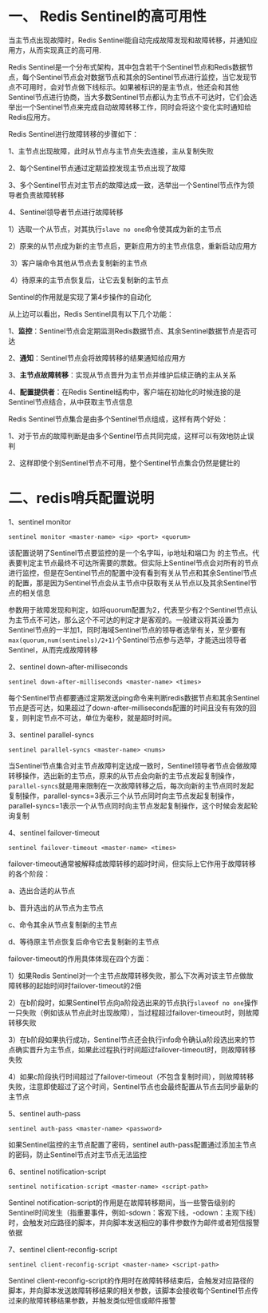 #  一、 Redis Sentinel的高可用性

当主节点出现故障时，Redis Sentinel能自动完成故障发现和故障转移，并通知应用方，从而实现真正的高可用.

Redis Sentinel是一个分布式架构，其中包含若干个Sentinel节点和Redis数据节点，每个Sentinel节点会对数据节点和其余的Sentinel节点进行监控，当它发现节点不可用时，会对节点做下线标示。如果被标识的是主节点，他还会和其他Sentinel节点进行协商，当大多数Sentinel节点都认为主节点不可达时，它们会选举出一个Sentinel节点来完成自动故障转移工作，同时会将这个变化实时通知给Redis应用方。

Redis Sentinel进行故障转移的步骤如下：

1、主节点出现故障，此时从节点与主节点失去连接，主从复制失败

2、每个Sentinel节点通过定期监控发现主节点出现了故障

3、多个Sentinel节点对主节点的故障达成一致，选举出一个Sentinel节点作为领导者负责故障转移

4、Sentinel领导者节点进行故障转移

​	1）选取一个从节点，对其执行`slave no one`命令使其成为新的主节点

​      2）原来的从节点成为新的主节点后，更新应用方的主节点信息，重新启动应用方

​      3）客户端命令其他从节点去复制新的主节点

​      4）待原来的主节点恢复后，让它去复制新的主节点

Sentinel的作用就是实现了第4步操作的自动化

从上边可以看出，Redis Sentinel具有以下几个功能：

1、**监控**：Sentinel节点会定期监测Redis数据节点、其余Sentinel数据节点是否可达

2、**通知**：Sentinel节点会将故障转移的结果通知给应用方

3、**主节点故障转移**：实现从节点晋升为主节点并维护后续正确的主从关系

4、**配置提供者**：在Redis Sentinel结构中，客户端在初始化的时候连接的是Sentinel节点结合，从中获取主节点信息

Redis Sentinel节点集合是由多个Sentinel节点组成，这样有两个好处：

1、对于节点的故障判断是由多个Sentinel节点共同完成，这样可以有效地防止误判

2、这样即使个别Sentinel节点不可用，整个Sentinel节点集合仍然是健壮的

# 二、redis哨兵配置说明

1、sentinel monitor

```
sentinel monitor <master-name> <ip> <port> <quorum>
```

该配置说明了Sentinel节点要监控的是一个名字叫<master-name>，ip地址和端口为<ip> <port>的主节点。<quorum>代表要判定主节点最终不可达所需要的票数。但实际上Sentinel节点会对所有的节点进行监控，但是在Sentinel节点的配置中没有看到有关从节点和其余Sentinel节点的配置，那是因为Sentinel节点会从主节点中获取有关从节点以及其余Sentinel节点的相关信息

<quorum>参数用于故障发现和判定，如将quorum配置为2，代表至少有2个Sentinel节点认为主节点不可达，那么这个不可达的判定才是客观的。一般建议将其设置为Sentinel节点的一半加1，同时<quorum>海域Sentinel节点的领导者选举有关，至少要有`max(quorum,num(sentinels)/2+1)`个Sentinel节点参与选举，才能选出领导者Sentinel，从而完成故障转移

2、sentinel down-after-milliseconds

```
sentinel down-after-milliseconds <master-name> <times>
```

 每个Sentinel节点都要通过定期发送ping命令来判断redis数据节点和其余Sentinel节点是否可达，如果超过了down-after-milliseconds配置的时间且没有有效的回复，则判定节点不可达，<times>单位为毫秒，就是超时时间。

3、sentinel parallel-syncs

```
sentinel parallel-syncs <master-name> <nums>
```

当Sentinel节点集合对主节点故障判定达成一致时，Sentinel领导者节点会做故障转移操作，选出新的主节点，原来的从节点会向新的主节点发起复制操作，`parallel-syncs`就是用来限制在一次故障转移之后，每次向新的主节点同时发起复制操作，parallel-syncs=3表示三个从节点同时向主节点发起复制操作，parallel-syncs=1表示一个从节点同时向主节点发起复制操作，这个时候会发起轮询复制

4、sentinel failover-timeout

```
sentinel failover-timeout <master-name> <times>
```

failover-timeout通常被解释成故障转移的超时时间，但实际上它作用于故障转移的各个阶段：

a、选出合适的从节点

b、晋升选出的从节点为主节点

c、命令其余从节点复制新的主节点

d、等待原主节点恢复后命令它去复制新的主节点

failover-timeout的作用具体体现在四个方面：

1）如果Redis Sentinel对一个主节点故障转移失败，那么下次再对该主节点做故障转移的起始时间时failover-timeout的2倍

2）在b阶段时，如果Sentinel节点向a阶段选出来的节点执行`slaveof no one`操作一只失败（例如该从节点此时出现故障），当过程超过failover-timeout时，则故障转移失败

3）在b阶段如果执行成功，Sentinel节点还会执行info命令确认a阶段选出来的节点确实晋升为主节点，如果此过程执行时间超过failover-timeout时，则故障转移失败

4）如果c阶段执行时间超过了failover-timeout（不包含复制时间），则故障转移失败，注意即使超过了这个时间，Sentinel节点也会最终配置从节点去同步最新的主节点

5、sentinel auth-pass

```
sentinel auth-pass <master-name> <password>
```

如果Sentinel监控的主节点配置了密码，sentinel auth-pass配置通过添加主节点的密码，防止Sentinel节点对主节点无法监控

6、sentinel notification-script

```
sentinel notification-script <master-name> <script-path>
```

Sentinel notification-script的作用是在故障转移期间，当一些警告级别的Sentinel时间发生（指重要事件，例如-sdown：客观下线，-odown：主观下线）时，会触发对应路径的脚本，并向脚本发送相应的事件参数作为邮件或者短信报警依据

7、sentinel client-reconfig-script

```
sentinel client-reconfig-script <master-name> <script-path>
```

Sentinel client-reconfig-script的作用时在故障转移结束后，会触发对应路径的脚本，并向脚本发送故障转移结果的相关参数，该脚本会接收每个Sentinel节点传过来的故障转移结果参数，并触发类似短信或邮件报警

